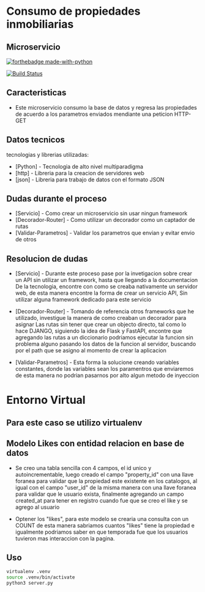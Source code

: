 # Consumo de propiedades inmobiliarias
## Microservicio

[![forthebadge made-with-python](http://ForTheBadge.com/images/badges/made-with-python.svg)](https://www.python.org/)

[![Build Status](https://img.shields.io/badge/build-develop-blue.svg)](https://shields.io/)


## Caracteristicas
- Este microservicio consumo la base de datos y regresa las propiedades de acuerdo a los parametros enviados mendiante una peticion HTTP-GET


## Datos tecnicos
tecnologias y librerias utilizadas:

- [Python] - Tecnologia de alto nivel multiparadigma
- [http] - Libreria para la creacion de servidores web
- [json] - Libreria para trabajo de datos con el formato JSON

## Dudas durante el proceso

- [Servicio] - Como crear un microservicio sin usar ningun framework
- [Decorador-Router] - Como utilizar un decorador como un captador de rutas
- [Validar-Parametros] - Validar los parametros que envian y evitar envio de otros


## Resolucion de dudas
- [Servicio] - Durante este proceso pase por la invetigacion sobre crear un API sin utilizar un framework, hasta que llegando a la documentacion
De la tecnologia, encontre con como se creaba nativamente un servidor web, de esta manera encontre la forma de crear un servicio API, 
Sin utilizar alguna framework dedicado para este servicio

- [Decorador-Router] - Tomando de referencia otros frameworks que he utilizado, investigue la manera de como creaban un decorador para asignar
Las rutas sin tener que crear un objecto directo, tal como lo hace DJANGO, siguiendo la idea de Flask y FastAPI, encontre que agregando las rutas a un 
diccionario podriamos ejecutar la funcion sin problema alguno pasando los datos de la funcion al servidor, buscando por el path que se asigno
al momento de crear la aplicacion

- [Validar-Parametros] - Esta forma la solucione creando variables constantes, donde las variables sean los paramentros que enviaremos
de esta manera no podrian pasarnos por alto algun metodo de inyeccion


# Entorno Virtual
## Para este caso se utilizo virtualenv

## Modelo Likes con entidad relacion en base de datos
- Se creo una tabla sencilla con 4 campos, el id unico y autoincrementable, luego creado el campo "property_id" con una llave foranea para validar que la propiedad este existente en los catalogos, al igual con el campo "user_id" de la misma manera con una llave foranea para validar que le usuario exista, finalmente agregando un campo created_at para tener en registro cuando fue que se creo el like y se agrego al usuario

- Optener los "likes", para este modelo se crearia una consulta con un COUNT de esta manera sabriamos cuantos "likes" tiene la propiedad e igualmente podriamos saber en que temporada fue que los usuarios tuvieron mas interaccion con la pagina.
## Uso 
```sh
virtualenv .venv
source .venv/bin/activate
python3 server.py
```

